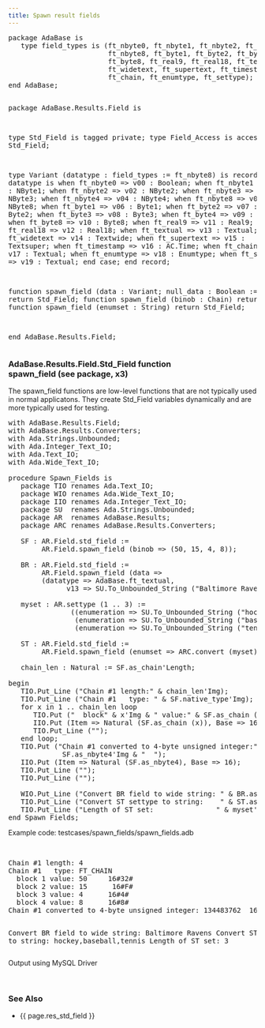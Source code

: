```yaml
---
title: Spawn result fields
---
```


<div class="leftside">
<pre class="code">
package AdaBase is
   type field_types is (ft_nbyte0, ft_nbyte1, ft_nbyte2, ft_nbyte3, ft_nbyte4,
                        ft_nbyte8, ft_byte1, ft_byte2, ft_byte3, ft_byte4,
                        ft_byte8, ft_real9, ft_real18, ft_textual,
                        ft_widetext, ft_supertext, ft_timestamp,
                        ft_chain, ft_enumtype, ft_settype);
end AdaBase;

package AdaBase.Results.Field is

   type Std_Field is tagged private;
   type Field_Access is access Std_Field;

   type Variant (datatype : field_types := ft_nbyte8) is
      record
         case datatype is
            when ft_nbyte0    => v00 : Boolean;
            when ft_nbyte1    => v01 : NByte1;
            when ft_nbyte2    => v02 : NByte2;
            when ft_nbyte3    => v03 : NByte3;
            when ft_nbyte4    => v04 : NByte4;
            when ft_nbyte8    => v05 : NByte8;
            when ft_byte1     => v06 : Byte1;
            when ft_byte2     => v07 : Byte2;
            when ft_byte3     => v08 : Byte3;
            when ft_byte4     => v09 : Byte4;
            when ft_byte8     => v10 : Byte8;
            when ft_real9     => v11 : Real9;
            when ft_real18    => v12 : Real18;
            when ft_textual   => v13 : Textual;
            when ft_widetext  => v14 : Textwide;
            when ft_supertext => v15 : Textsuper;
            when ft_timestamp => v16 : AC.Time;
            when ft_chain     => v17 : Textual;
            when ft_enumtype  => v18 : Enumtype;
            when ft_settype   => v19 : Textual;
         end case;
      end record;

   function spawn_field (data : Variant; null_data : Boolean := False)
                         return Std_Field;
   function spawn_field (binob : Chain) return Std_Field;
   function spawn_field (enumset : String) return Std_Field;

end AdaBase.Results.Field;
</pre>
<h3>AdaBase.Results.Field.Std_Field function <br/>
spawn_field (see package, x3)</h3>
<p>
The spawn_field functions are low-level functions that are not typically
used in normal applicatons.  They create Std_Field variables dynamically and
are more typically used for testing.
</p>

<pre class="code">
with AdaBase.Results.Field;
with AdaBase.Results.Converters;
with Ada.Strings.Unbounded;
with Ada.Integer_Text_IO;
with Ada.Text_IO;
with Ada.Wide_Text_IO;

procedure Spawn_Fields is
   package TIO renames Ada.Text_IO;
   package WIO renames Ada.Wide_Text_IO;
   package IIO renames Ada.Integer_Text_IO;
   package SU  renames Ada.Strings.Unbounded;
   package AR  renames AdaBase.Results;
   package ARC renames AdaBase.Results.Converters;

   SF : AR.Field.std_field :=
        AR.Field.spawn_field (binob => (50, 15, 4, 8));

   BR : AR.Field.std_field :=
        AR.Field.spawn_field (data =>
        (datatype => AdaBase.ft_textual,
              v13 => SU.To_Unbounded_String ("Baltimore Ravens")));

   myset : AR.settype (1 .. 3) :=
               ((enumeration => SU.To_Unbounded_String ("hockey")),
                (enumeration => SU.To_Unbounded_String ("baseball")),
                (enumeration => SU.To_Unbounded_String ("tennis")));

   ST : AR.Field.std_field :=
        AR.Field.spawn_field (enumset => ARC.convert (myset));

   chain_len : Natural := SF.as_chain'Length;

begin
   TIO.Put_Line ("Chain #1 length:" & chain_len'Img);
   TIO.Put_Line ("Chain #1   type: " & SF.native_type'Img);
   for x in 1 .. chain_len loop
      TIO.Put ("  block" & x'Img & " value:" & SF.as_chain (x)'Img);
      IIO.Put (Item => Natural (SF.as_chain (x)), Base => 16);
      TIO.Put_Line ("");
   end loop;
   TIO.Put ("Chain #1 converted to 4-byte unsigned integer:" &
             SF.as_nbyte4'Img & "  ");
   IIO.Put (Item => Natural (SF.as_nbyte4), Base => 16);
   TIO.Put_Line ("");
   TIO.Put_Line ("");

   WIO.Put_Line ("Convert BR field to wide string: " & BR.as_wstring);
   TIO.Put_Line ("Convert ST settype to string:    " & ST.as_string);
   TIO.Put_Line ("Length of ST set:               " & myset'Length'Img);
end Spawn_Fields;
</pre>
<p class="caption">Example code: testcases/spawn_fields/spawn_fields.adb</p>
<br/>
<pre class="output">
Chain #1 length: 4
Chain #1   type: FT_CHAIN
  block 1 value: 50     16#32#
  block 2 value: 15      16#F#
  block 3 value: 4      16#4#
  block 4 value: 8      16#8#
Chain #1 converted to 4-byte unsigned integer: 134483762  16#8040F32#

Convert BR field to wide string: Baltimore Ravens
Convert ST settype to string:    hockey,baseball,tennis
Length of ST set:                3
</pre>
<p class="caption">Output using MySQL Driver</p>
<br/>
</div>
<div class="sidenav">
  <h3>See Also</h3>
  <ul>
    <li>{{ page.res_std_field }}</li>
  </ul>
</div>

